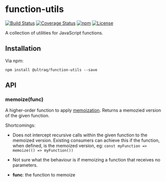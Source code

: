 
function-utils
==============

[![Build Status](https://travis-ci.org/ultraq/function-utils.svg?branch=master)](https://travis-ci.org/ultraq/function-utils)
[![Coverage Status](https://coveralls.io/repos/github/ultraq/function-utils/badge.svg?branch=master)](https://coveralls.io/github/ultraq/function-utils?branch=master)
[![npm](https://img.shields.io/npm/v/@ultraq/function-utils.svg?maxAge=3600)](https://www.npmjs.com/package/@ultraq/function-utils)
[![License](https://img.shields.io/github/license/ultraq/function-utils.svg?maxAge=2592000)](https://github.com/ultraq/function-utils/blob/master/LICENSE.txt)

A collection of utilities for JavaScript functions.


Installation
------------

Via npm:

```
npm install @ultraq/function-utils --save
```


API
---

### memoize(func)

A higher-order function to apply [memoization](https://en.wikipedia.org/wiki/Memoization).
Returns a memozied version of the given function.

Shortcomings:
 - Does not intercept recursive calls within the given function to the memoized
   version.  Existing consumers can achieve this if the function, when defined,
   is the memoized version,
   eg: `const myFunction => memoize(() => myFunction())`
 - Not sure what the behaviour is if memoizing a function that receives no
   parameters.

 - **func**: the function to memoize
